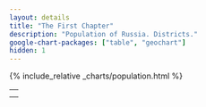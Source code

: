 ```yaml
---
layout: details
title: "The First Chapter"
description: "Population of Russia. Districts."
google-chart-packages: ["table", "geochart"]
hidden: 1
---
```

{% include_relative _charts/population.html %}


<table width="100%">
    <tr>
        <td>
            <div id="districts_population_geo"/>
        </td>
    </tr>
    <tr>
        <td>
            <div id="districts_population_table"/>
        </td>
    </tr>
</table>

